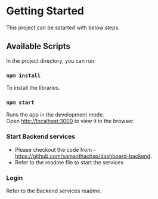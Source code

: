# Getting Started

This project can be sstarted with below steps.

## Available Scripts

In the project directory, you can run:

### `npm install`

To install the libraries.

### `npm start`

Runs the app in the development mode.\
Open [http://localhost:3000](http://localhost:3000) to view it in the browser.


### Start Backend services

* Please checkout the code from - https://github.com/samanthachsp/dashboard-backend.
* Refer to the readme file to start the services

### Login

Refer to the Backend services readme.
